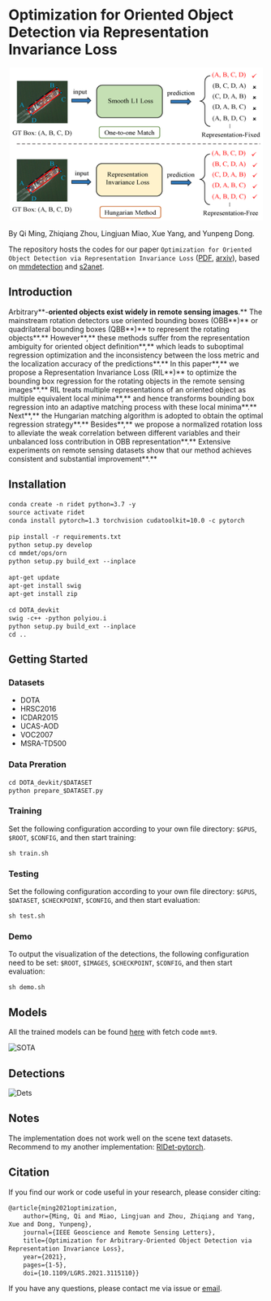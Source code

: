 # Optimization for Oriented Object Detection via Representation Invariance Loss

<div align=center><img width="500" height="300" src="https://github.com/ming71/RIDet/blob/RIDet-pytorch/pics/RIL.png"/></div>

By Qi Ming, Zhiqiang Zhou, Lingjuan Miao, Xue Yang, and Yunpeng Dong.

The repository hosts the codes for our paper `Optimization for Oriented Object Detection via Representation Invariance Loss` ([PDF](https://ieeexplore.ieee.org/document/9555916), [arxiv](https://arxiv.org/abs/2103.11636)), based on [mmdetection](https://github.com/open-mmlab/mmdetection) and [s2anet](https://github.com/csuhan/s2anet). 

## Introduction

Arbitrary**-**oriented objects exist widely in remote sensing images**.** The mainstream rotation detectors use oriented bounding boxes (OBB**)** or quadrilateral bounding boxes (QBB**)** to represent the rotating objects**.** However**,** these methods suffer from the representation ambiguity for oriented object definition**,** which leads to suboptimal regression optimization and the inconsistency between the loss metric and the localization accuracy of the predictions**.** In this paper**,** we propose a Representation Invariance Loss (RIL**)** to optimize the bounding box regression for the rotating objects in the remote sensing images**.** RIL treats multiple representations of an oriented object as multiple equivalent local minima**,** and hence transforms bounding box regression into an adaptive matching process with these local minima**.** Next**,** the Hungarian matching algorithm is adopted to obtain the optimal regression strategy**.** Besides**,** we propose a normalized rotation loss to alleviate the weak correlation between different variables and their unbalanced loss contribution in OBB representation**.** Extensive experiments on remote sensing datasets show that our method achieves consistent and substantial improvement**.** 


## Installation
```
conda create -n ridet python=3.7 -y
source activate ridet
conda install pytorch=1.3 torchvision cudatoolkit=10.0 -c pytorch

pip install -r requirements.txt
python setup.py develop
cd mmdet/ops/orn
python setup.py build_ext --inplace

apt-get update
apt-get install swig
apt-get install zip

cd DOTA_devkit
swig -c++ -python polyiou.i
python setup.py build_ext --inplace
cd ..
```

## Getting Started

### Datasets
* DOTA
* HRSC2016
* ICDAR2015
* UCAS-AOD
* VOC2007
* MSRA-TD500

### Data Preration
```
cd DOTA_devkit/$DATASET
python prepare_$DATASET.py
```

### Training
Set the following configuration according to your own file directory: `$GPUS`, `$ROOT`, `$CONFIG`, and then start training:
```
sh train.sh
```

### Testing
Set the following configuration according to your own file directory: `$GPUS`, `$DATASET`, `$CHECKPOINT`, `$CONFIG`, and then start evaluation:
```
sh test.sh
```


### Demo
To output the visualization of the detections, the following configuration need to be set: `$ROOT`, `$IMAGES`, `$CHECKPOINT`, `$CONFIG`, and then start evaluation:
```
sh demo.sh
```


## Models
All the trained models can be found [here](https://pan.baidu.com/s/1y84hVR0RYYONGJDs8SQJAg) with fetch code `mmt9`.

![SOTA](https://github.com/ming71/RIDet/tree/RIDet-pytorch/pics/performance.png)

## Detections

![Dets](https://github.com/ming71/RIDet/tree/RIDet-pytorch/pics/DOTA.jpg)

## Notes
The implementation does not work well on the scene text datasets. Recommend to my another implementation: [RIDet-pytorch](https://github.com/ming71/RIDet/tree/RIDet-pytorch). 

## Citation

If you find our work or code useful in your research, please consider citing:

```
@article{ming2021optimization, 
	author={Ming, Qi and Miao, Lingjuan and Zhou, Zhiqiang and Yang, Xue and Dong, Yunpeng}, 
	journal={IEEE Geoscience and Remote Sensing Letters}, 
	title={Optimization for Arbitrary-Oriented Object Detection via Representation Invariance Loss}, 
	year={2021}, 
	pages={1-5}, 
	doi={10.1109/LGRS.2021.3115110}}
```

If you have any questions, please contact me via issue or [email](mq_chaser@126.com).

